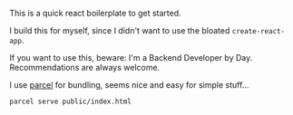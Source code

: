 This is a quick react boilerplate to get started.

I build this for myself, since I didn't want to use the bloated `create-react-app`.

If you want to use this, beware: I'm a Backend Developer by Day. Recommendations are always welcome.


I use [parcel](https://parceljs.org/) for bundling, seems nice and easy for simple stuff...

`parcel serve public/index.html`
